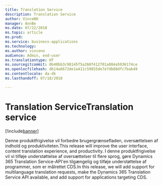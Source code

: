 ```yaml
---
title: Translation Service
description: Translation Service
author: VinceNO
manager: AnnBe
ms.date: 07/22/2018
ms.topic: article
ms.prod: 
ms.service: business-applications
ms.technology: 
ms.author: vinceno
audience: Admin, end-user
ms.translationtype: HT
ms.sourcegitcommit: 0b40bb3c98145f5a260f412701a884a5936174ce
ms.openlocfilehash: db14a6672de1a411c59855de7e7db88dfc7bab49
ms.contentlocale: da-dk
ms.lasthandoff: 07/18/2018

---
```

#  <a name="translation-service"></a><span data-ttu-id="b90b0-103">Translation Service</span><span class="sxs-lookup"><span data-stu-id="b90b0-103">Translation service</span></span>

[!include[banner](../../includes/banner.md)]

<span data-ttu-id="b90b0-104">Denne produktfrigivelse vil forbedre brugergrænsefladen, oversættelsen af indhold og produktiviteten.</span><span class="sxs-lookup"><span data-stu-id="b90b0-104">This release will improve the user interface, content translation experience, and productivity.</span></span> <span data-ttu-id="b90b0-105">I denne produktfrigivelse vil vi tilføje understøttelse af oversættelser til flere sprog, gøre Dynamics 365 Translation Service-API'en tilgængelig og tilføje understøttelse af programmer, som er målrettet CDS.</span><span class="sxs-lookup"><span data-stu-id="b90b0-105">In this release, we will add support for multilanguage translation requests, make the Dynamics 365 Translation Service API available, and add support for applications targeting CDS.</span></span> 

